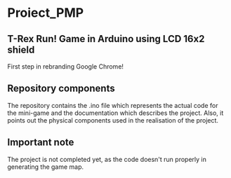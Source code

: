 # Proiect_PMP
## T-Rex Run! Game in Arduino using LCD 16x2 shield
    
    
First step in rebranding Google Chrome!

## Repository components
  
The repository contains the .ino file which represents the actual code for the mini-game and the documentation which describes the project. Also, it points out the physical components used in the realisation of the project.
    
## Important note

  The project is not completed yet, as the code doesn't run properly in generating the game map.
